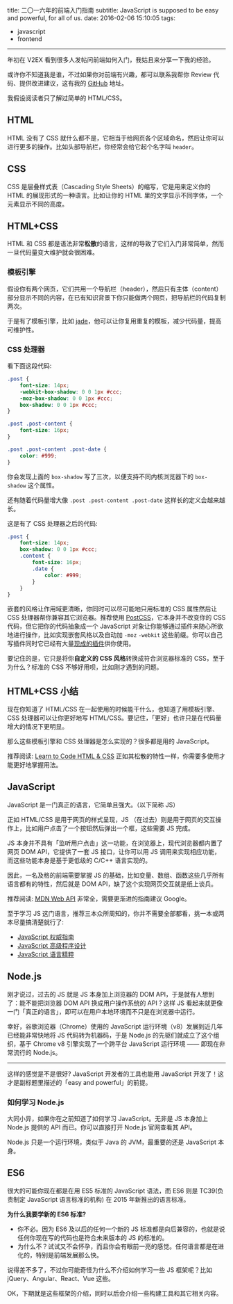 title: 二〇一六年的前端入门指南
subtitle: JavaScript is supposed to be easy and powerful, for all of us.
date: 2016-02-06 15:10:05
tags:
 - javascript
 - frontend
---

年初在 V2EX 看到很多人发帖问前端如何入门，我姑且来分享一下我的经验。

或许你不知道我是谁，不过如果你对前端有兴趣，都可以联系我帮你 Review 代码、提供改进建议，这有我的 [GitHub](https://github.com/egoist) 地址。

我假设阅读者只了解过简单的 HTML/CSS。

## HTML

HTML 没有了 CSS 就什么都不是，它相当于给网页各个区域命名，然后让你可以进行更多的操作。比如头部导航栏，你经常会给它起个名字叫 `header`。

## CSS

CSS 是层叠样式表（Cascading Style Sheets）的缩写，它是用来定义你的 HTML 的展现形式的一种语言。比如让你的 HTML 里的文字显示不同字体，一个元素显示不同的高度。

## HTML+CSS

HTML 和 CSS 都是语法非常**松散**的语言，这样的导致了它们入门非常简单，然而一旦代码量变大维护就会很困难。

### 模板引擎

假设你有两个网页，它们共用一个导航栏（header），然后只有主体（content）部分显示不同的内容，在已有知识背景下你只能做两个网页，把导航栏的代码复制两次。

于是有了模板引擎，比如 [jade](https://github.com/pugjs/jade/blob/master/Readme_zh-cn.md)，他可以让你复用重复的模板，减少代码量，提高可维护性。

### CSS 处理器

看下面这段代码:

```css
.post {
	font-size: 14px;
	-webkit-box-shadow: 0 0 1px #ccc;
	-moz-box-shadow: 0 0 1px #ccc;
	box-shadow: 0 0 1px #ccc;
}

.post .post-content {
	font-size: 16px;
}

.post .post-content .post-date {
	color: #999;
}
```

你会发现上面的 `box-shadow` 写了三次，以便支持不同内核浏览器下的 `box-shadow` 这个属性。

还有随着代码量增大像 `.post .post-content .post-date` 这样长的定义会越来越长。

这是有了 CSS 处理器之后的代码:

```css
.post {
	font-size: 14px;
	box-shadow: 0 0 1px #ccc;
	.content {
		font-size: 16px;
		.date {
			color: #999;
		}
	}
}
```

嵌套的风格让作用域更清晰，你同时可以尽可能地只用标准的 CSS 属性然后让 CSS 处理器帮你兼容其它浏览器。推荐使用 [PostCSS](https://github.com/postcss/postcss)，它本身并不改变你的 CSS 代码，但它把你的代码抽象成一个 JavaScript 对象让你能够通过插件来随心所欲地进行操作，比如实现嵌套风格以及自动加 `-moz` `-webkit` 这些前缀。你可以自己写插件同时它已经有大量[现成的插件](https://github.com/postcss/postcss/blob/master/docs/plugins.md)供你使用。

要记住的是，它只是将你**自定义的 CSS 风格**转换成符合浏览器标准的 CSS，至于为什么？标准的 CSS 不够好用呗，比如刚才遇到的问题。

## HTML+CSS 小结

现在你知道了 HTML/CSS 在一起使用的时候能干什么，也知道了用模板引擎、CSS 处理器可以让你更好地写 HTML/CSS。要记住，「更好」也许只是在代码量增大的情况下更明显。

那么这些模板引擎和 CSS 处理器是怎么实现的？很多都是用的 JavaScript。

推荐阅读: [Learn to Code HTML & CSS](http://learn.shayhowe.com/html-css/) 正如其松散的特性一样，你需要多使用才能更好地掌握用法。

## JavaScript

JavaScript 是一门真正的语言，它简单且强大。（以下简称 JS）

正如 HTML/CSS 是用于网页的样式呈现，JS （在过去）则是用于网页的交互操作上，比如用户点击了一个按钮然后弹出一个框，这些需要 JS 完成。

JS 本身并不具有「监听用户点击」这一功能，在浏览器上，现代浏览器都内置了网页 DOM API，它提供了一套 JS 接口，让你可以用 JS 调用来实现相应功能，而这些功能本身是基于更低级的 C/C++ 语言实现的。

因此，一名及格的前端需要掌握 JS 的基础，比如变量、数组、函数这些几乎所有语言都有的特性，然后就是 DOM API，缺了这个实现网页交互就是纸上谈兵。

推荐阅读: [MDN Web API](https://developer.mozilla.org/zh-CN/docs/Web/API) 非常全，需要更渐进的指南建议 Google。

至于学习 JS 这门语言，推荐三本众所周知的，你并不需要全部都看，挑一本或两本尽量搞清楚就行了:

- [JavaScript 权威指南](https://book.douban.com/subject/10549733/)
- [JavaScript 高级程序设计](https://book.douban.com/subject/10546125/)
- [JavaScript 语言精粹](http://book.douban.com/subject/3590768/)


## Node.js

刚才说过，过去的 JS 就是 JS 本身加上浏览器的 DOM API，于是就有人想到了：能不能把浏览器 DOM API 换成用户操作系统的 API？这样 JS 看起来就更像一门「真正的语言」，即可以在用户本地环境而不只是在浏览器中运行。

幸好，谷歌浏览器（Chrome）使用的 JavaScript 运行环境（v8）发展到近几年已经能非常快地将 JS 代码转为机器码，于是 Node.js 的先驱们就成立了这个组织，基于 Chrome v8 引擎实现了一个跨平台 JavaScript 运行环境 —— 即现在非常流行的 Node.js。

---

这样的感觉是不是很好? JavaScript 开发者的工具也能用 JavaScript 开发了！这才是副标题里描述的「easy and powerful」的前提。

### 如何学习 Node.js

大同小异，如果你在之前知道了如何学习 JavaScript。无非是 JS 本身加上 Node.js 提供的 API 而已。你可以直接打开 Node.js 官网查看其 API。

Node.js 只是一个运行环境，类似于 Java 的 JVM，最重要的还是 JavaScript 本身。

## ES6

很大的可能你现在都是在用 ES5 标准的 JavaScript 语法，而 ES6 则是 TC39(负责制定 JavaScript 语言标准的机构) 在 2015 年新推出的语言标准。

**为什么我要学新的 ES6 标准?**

- 你不必。因为 ES6 及以后的任何一个新的 JS 标准都是向后兼容的，也就是说任何你现在写的代码也是符合未来版本的 JS 的标准的。
- 为什么不？试试又不会怀孕，而且你会有眼前一亮的感觉。任何语言都是在进化的，特别是前端发展那么快。

说得差不多了，不过你可能奇怪为什么不介绍如何学习一些 JS 框架呢？比如 jQuery、Angular、React、Vue 这些。

OK，下期就是这些框架的介绍，同时以后会介绍一些构建工具和其它相关内容。
